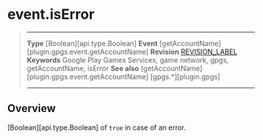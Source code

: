 # event.isError

> --------------------- ------------------------------------------------------------------------------------------
> __Type__              [Boolean][api.type.Boolean]
> __Event__             [getAccountName][plugin.gpgs.event.getAccountName]
> __Revision__          [REVISION_LABEL](REVISION_URL)
> __Keywords__          Google Play Games Services, game network, gpgs, getAccountName, isError
> __See also__          [getAccountName][plugin.gpgs.event.getAccountName]
>						[gpgs.*][plugin.gpgs]
> --------------------- ------------------------------------------------------------------------------------------

## Overview

[Boolean][api.type.Boolean] of `true` in case of an error.